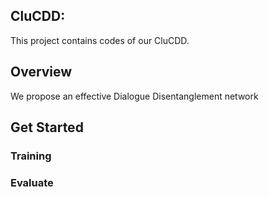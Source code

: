 ## CluCDD:
This project contains codes of our CluCDD.

## Overview
We propose an effective Dialogue Disentanglement network

## Get Started

### Training 

### Evaluate

